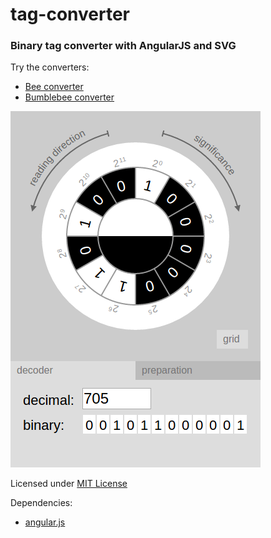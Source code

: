 tag-converter
=============

### Binary tag converter with AngularJS and SVG ###

Try the converters:
* [Bee converter](http://daign.github.com/tag-converter/bee_v1)
* [Bumblebee converter](http://daign.github.com/tag-converter/bumblebee)

![screenshot](./screenshot.png)

Licensed under [MIT License](https://github.com/daign/tag-converter/blob/master/LICENSE)

Dependencies:
* [angular.js](https://github.com/angular/angular.js)

